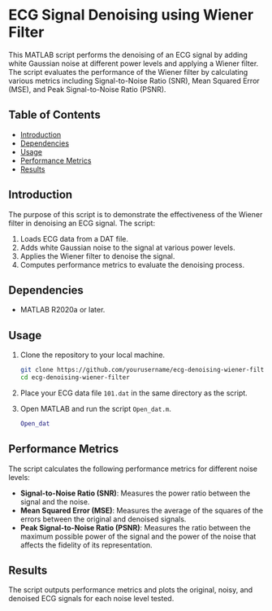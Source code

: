 # ECG Signal Denoising using Wiener Filter

This MATLAB script performs the denoising of an ECG signal by adding white Gaussian noise at different power levels and applying a Wiener filter. The script evaluates the performance of the Wiener filter by calculating various metrics including Signal-to-Noise Ratio (SNR), Mean Squared Error (MSE), and Peak Signal-to-Noise Ratio (PSNR).

## Table of Contents

- [Introduction](#introduction)
- [Dependencies](#dependencies)
- [Usage](#usage)
- [Performance Metrics](#performance-metrics)
- [Results](#results)

## Introduction

The purpose of this script is to demonstrate the effectiveness of the Wiener filter in denoising an ECG signal. The script:
1. Loads ECG data from a DAT file.
2. Adds white Gaussian noise to the signal at various power levels.
3. Applies the Wiener filter to denoise the signal.
4. Computes performance metrics to evaluate the denoising process.

## Dependencies

- MATLAB R2020a or later.

## Usage

1. Clone the repository to your local machine.
    ```bash
    git clone https://github.com/yourusername/ecg-denoising-wiener-filter.git
    cd ecg-denoising-wiener-filter
    ```
2. Place your ECG data file `101.dat` in the same directory as the script.
3. Open MATLAB and run the script `Open_dat.m`.

    ```matlab
    Open_dat
    ```

## Performance Metrics

The script calculates the following performance metrics for different noise levels:
- **Signal-to-Noise Ratio (SNR)**: Measures the power ratio between the signal and the noise.
- **Mean Squared Error (MSE)**: Measures the average of the squares of the errors between the original and denoised signals.
- **Peak Signal-to-Noise Ratio (PSNR)**: Measures the ratio between the maximum possible power of the signal and the power of the noise that affects the fidelity of its representation.

## Results

The script outputs performance metrics and plots the original, noisy, and denoised ECG signals for each noise level tested.


